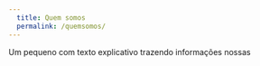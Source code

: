 ```yaml
---
  title: Quem somos
  permalink: /quemsomos/
---
```

Um pequeno com texto explicativo trazendo informações nossas
